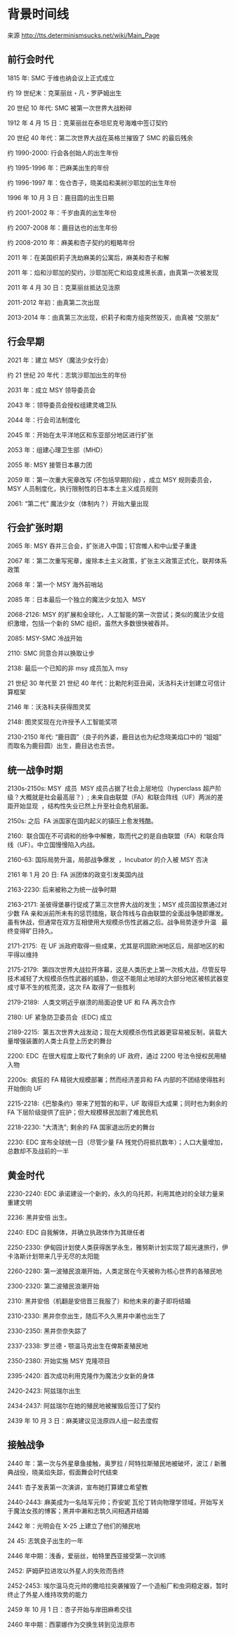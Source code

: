 # 背景时间线

来源 <http://tts.determinismsucks.net/wiki/Main_Page>

## 前行会时代

1815 年: SMC 于维也纳会议上正式成立

约 19 世纪末：克莱丽丝・凡・罗萨姆出生

20 世纪 10 年代: SMC 被第一次世界大战粉碎

1912 年 4 月 15 日：克莱丽丝在泰坦尼克号海难中签订契约

20 世纪 40 年代：第二次世界大战在英格兰摧毁了 SMC 的最后残余

约 1990-2000: 行会各创始人的出生年份

约 1995-1996 年：巴麻美出生的年份

约 1996-1997 年：佐仓杏子，晓美焰和美树沙耶加的出生年份

1996 年 10 月 3 日：鹿目圆的出生日期

约 2001-2002 年：千岁由真的出生年份

约 2007-2008 年：鹿目达也的出生年份

约 2008-2010 年：麻美和杏子契约的粗略年份

2011 年：在美国织莉子洗劫麻美的公寓后，麻美和杏子和解

2011 年：焰和沙耶加的契约，沙耶加死亡和焰变成黑长直，由真第一次被发现

2011 年 4 月 30 日：克莱丽丝抵达见泷原

2011-2012 年初：由真第二次出现

2013-2014 年：由真第三次出现，织莉子和南方组突然毁灭，由真被 “交朋友”

## 行会早期

2021 年：建立 MSY（魔法少女行会）

约 21 世纪 20 年代：志筑沙耶加出生的年份

2031 年：成立 MSY 领导委员会

2043 年：领导委员会授权组建灵魂卫队

2044 年：行会司法制度化

2045 年：开始在太平洋地区和东亚部分地区进行扩张

2053 年：组建心理卫生部（MHD）

2055 年: MSY 接管日本暴力团

2059 年：第一次重大宪章改写 (不包括早期阶段) ，成立 MSY 规则委员会，MSY 人员制度化，执行限制性的日本本土主义成员规则

2061: “第二代” 魔法少女（体制内？）开始大量出现

## 行会扩张时期

2065 年: MSY 吞并三合会，扩张进入中国；钉宫帷人和中山爱子重逢

2067 年：第二次重写宪章，废除本土主义政策，扩张主义政策正式化，联邦体系政策

2068 年：第一个 MSY 海外前哨站

2085 年：日本最后一个独立的魔法少女加入  MSY

2068-2126: MSY 的扩展和全球化，人工智能的第一次尝试；类似的魔法少女组织激增，包括一个新的 SMC 组织，虽然大多数很快被吞并。

2085: MSY-SMC 冷战开始

2110: SMC 同意合并以换取让步

2138: 最后一个已知的非 msy 成员加入 msy

21 世纪 30 年代至 21 世纪 40 年代：比勒陀利亚丑闻，沃洛科夫计划建立可信计算框架

2146 年：沃洛科夫获得图灵奖

2148: 图灵奖现在允许授予人工智能奖项

2130-2150 年代: “鹿目圆”（良子的外婆，鹿目达也为纪念晓美焰口中的 “姐姐” 而取名为鹿目圆）出生，鹿目达也去世。

## 统一战争时期

2130s-2150s: MSY  成员  MSY 成员占据了社会上层地位（hyperclass 超产阶级？大概就是社会最高层？）; 未来自由联盟（FA）和联合阵线（UF）两派的差距开始显现  ，结构性失业已然上升至社会危机层面。

2150s: 之后  FA 派国家在国内起义的镇压上愈发残酷。

2160:  联合国在不可调和的纷争中解散，取而代之的是自由联盟（FA）和联合阵线（UF）。中立国慢慢陷入内战。

2160-63: 国际局势升温，局部战争爆发  ，Incubator 的介入被 MSY 否决

2161 年 1 月 20 日: FA 派团体的政变引发美国内战

2163-2230: 后来被称之为统一战争时期

2163-2171: 圣彼得堡暴行促成了第三次世界大战的发生；MSY 成员国投票通过对少数 FA 亲和派前所未有的惩罚措施，联合阵线与自由联盟的全面战争随即爆发。虽有休战，但通常在双方互相使用大规模杀伤性武器之后。战争局势逐步升温   最终变得旷日持久。

2171-2175:  在 UF 派政府取得一些成果，尤其是巩固欧洲地区后，局部地区的和平得以维持

2175-2179:  第四次世界大战拉开序幕，这是人类历史上第一次核大战，尽管反导技术减轻了大规模杀伤性武器的威胁，但这不能阻止地球的大部分地区被核武器变成寸草不生的核荒漠，这次 FA 取得了一些胜利

2179-2189:  人类文明近乎崩溃的局面迫使 UF 和 FA 再次合作

2180: UF 紧急防卫委员会  (EDC) 成立

2189-2215:  第五次世界大战发动；现在大规模杀伤性武器更容易被反制，装载大量增强装置的人类士兵登上历史的舞台

2200: EDC  在很大程度上取代了剩余的 UF 政府，通过 2200 号法令授权民用植入物

2200s:  疯狂的 FA 精锐大规模部署；然而经济差异和 FA 内部的不团结使得胜利开始倒向 UF

2215-2218:《巴黎条约》带来了短暂的和平，UF 取得巨大成果；同时也为剩余的 FA 下层阶级提供了庇护；但大规模移民加剧了难民危机

2218-2230: "大清洗"; 剩余的 FA 国家退出历史的舞台

2230: EDC 宣布全球统一日（尽管少量 FA 残党仍将抵抗数年）；人口大量增加，总数却不及战前的一半

## 黄金时代

2230-2240: EDC 承诺建设一个新的，永久的乌托邦，利用其绝对的全球力量来重建文明

2236: 黑井安倍 出生。

2240: EDC 自我解体，并确立执政体作为其继任者

2250-2330: 伊甸园计划使人类获得医学永生，雅努斯计划实现了超光速旅行，伊卡洛斯计划带来几乎无尽的太阳能

2260-2280: 第一波殖民浪潮开始，人类定居在今天被称为核心世界的各殖民地

2300-2320: 第二波殖民浪潮开始

2310: 黑井安倍（机翻是安倍晋三我服了）和他未来的妻子即将结婚

2310-2330: 黑井奈奈出生，随后不久久黑井中濑也出生了

2330-2350: 黑井奈奈失踪了

2337-2338: 罗兰德・颚温马克出生在俾斯麦殖民地

2350-2380: 开始实施 MSY 克隆项目

2395-2420: 首次成功利用克隆作为魔法少女新的身体

2420-2423: 阿兹瑞尔出生

2434-2437: 阿兹瑞尔在她的殖民地被摧毁后签订了契约

2439 年 10 月 3 日：麻美建议见泷原四人组一起去度假

## 接触战争

2440 年：第一次与外星章鱼接触，奥罗拉 / 阿特拉斯殖民地被破坏，波江 / 新雅典战役，晓美焰失踪，假面舞会时代结束

2441: 杏子发表第一次演讲，宣布她打算建立希望教

2440-2443: 麻美成为一名陆军元帅；乔安妮 瓦伦丁转向物理学领域，开始写关于魔法女孩的博客；黑井中濑和志筑久间相遇并结婚

2442 年：光明会在 X-25 上建立了他们的殖民地

24 45: 志筑良子出生的一年

2446 年中期：浅香，爱丽丝，帕特里西亚接受第一次训练

2452: 萨姆萨拉进攻以外星人的失败而告终

2452-2453: 埃尔温马克元帅的撒哈拉突袭摧毁了一个造船厂和虫洞稳定器，暂时终止了外星人维持攻势的能力

2459 年 10 月 1 日：杏子开始与岸田麻希交往

2460 年中期：西蒙娜作为交换生转到见泷原市
